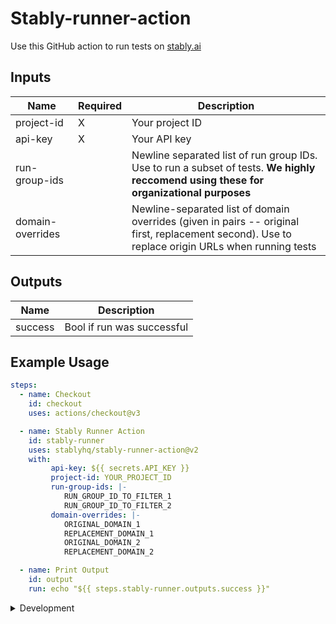 # Stably-runner-action

Use this GitHub action to run tests on [stably.ai](https://stably.ai)

## Inputs
| **Name** | **Required** | **Description** |
| --- | --- | --- |
| project-id | X | Your project ID |
| api-key | X | Your API key |
| run-group-ids |  | Newline separated list of run group IDs. Use to run a subset of tests. **We highly reccomend using these for organizational purposes** |
| domain-overrides |  | Newline-separated list of domain overrides (given in pairs -- original first, replacement second). Use to replace origin URLs when running tests |

## Outputs
| **Name** | **Description** |
| --- | --- |
| success | Bool if run was successful |


## Example Usage

```yaml
steps:
  - name: Checkout
    id: checkout
    uses: actions/checkout@v3

  - name: Stably Runner Action
    id: stably-runner
    uses: stablyhq/stably-runner-action@v2
    with:
         api-key: ${{ secrets.API_KEY }}
         project-id: YOUR_PROJECT_ID
         run-group-ids: |-
            RUN_GROUP_ID_TO_FILTER_1
            RUN_GROUP_ID_TO_FILTER_2
         domain-overrides: |-
            ORIGINAL_DOMAIN_1
            REPLACEMENT_DOMAIN_1
            ORIGINAL_DOMAIN_2
            REPLACEMENT_DOMAIN_2

  - name: Print Output
    id: output
    run: echo "${{ steps.stably-runner.outputs.success }}"
```


<details>

<summary>Development</summary>

## Setup

1. :hammer_and_wrench: Install the dependencies

   ```bash
   npm install
   ```

2. :building_construction: Package the TypeScript for distribution

   ```bash
   npm run bundle
   ```

3. :white_check_mark: Run the tests

   ```bash
   npm test
   ```

## Publishing

1. Create a new branch

   ```bash
   git checkout -b releases/v1
   ```

2. Format, test, and build the action

   ```bash
   npm run all
   ```

3. Commit your changes

4. Push them to your repository

   ```bash
   git push -u origin releases/v1
   ```

6. Merge the pull request into the `master` branch

7. Release
     1. Draft a release via the GitHub UI and ensure you select to also publish to the marketplace. Use SEMVAR
     2. Make the new release available to those binding to the major version tag: Move the major version tag (v1, v2, etc.) to point to the ref of the current releas

         ```bash
         git tag -fa v2 -m "Update v2 tag"
         git push origin v2 --force
         ```
   
   For information more info see [Versioning](https://github.com/actions/toolkit/blob/master/docs/action-versioning.md)

## Validating the Action

[`ci.yml`](./.github/workflows/ci.yml) is a workflow that runs and validates the action


</details>